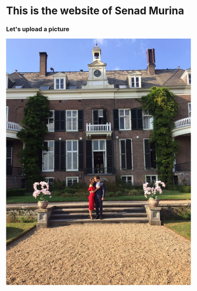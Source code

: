 # This is the website of Senad Murina

### Let's upload a picture

![me again](https://github.com/murinas/my_website/blob/master/far%20view.JPG)
